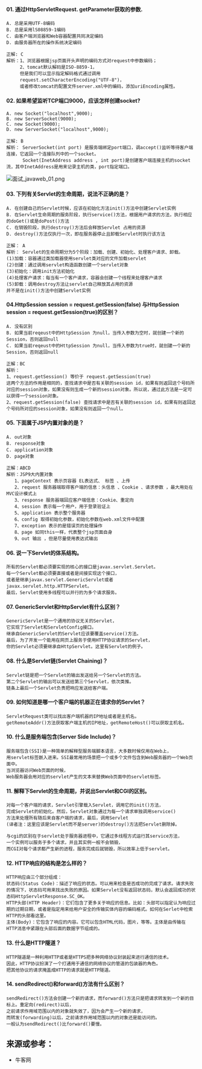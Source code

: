 #### 01. 通过HttpServletRequest. getParameter获取的参数.
```
A. 总是采用UTF-8编码
B. 总是采用lS08859-1编码
C. 由客户端浏览器和Web容器配置共同决定编码
D. 由服务器所在的操作系统决定编码

正解: C
解析：1、浏览器根据jsp页面开头声明的编码方式对request中参数编码；
     2、tomcat默认解码是ISO-8859-1， 
     但是我们可以显示指定解码格式通过调用 
     request.setCharacterEncoding("UTF-8")，
     或者修改tomcat的配置文件server.xml中的编码，添加uriEncoding属性。
```

#### 02. 如果希望监听TCP端口9000，应该怎样创建socket?
```
A. new Socket("localhost",9000);
B. new ServerSocket(9000);
C. new Socket(9000);
D. new ServerSocket("localhost",9000);

正解: B
解析： ServerSocket(int port) 是服务端绑定port端口，调accept()监听等待客户端连接，它返回一个连接队列中的一个socket。
      Socket(InetAddress address , int port)是创建客户端连接主机的socket流，其中InetAddress是用来记录主机的类，port指定端口。
```
 ![面试_javaweb_01.png](../pics/面试_javaweb_01.png)
 
#### 03. 下列有关Servlet的生命周期，说法不正确的是？
```
A. 在创建自己的Servlet时候，应该在初始化方法init()方法中创建Servlet实例
B. 在Servlet生命周期的服务阶段，执行service()方法，根据用户请求的方法，执行相应的doGet()或是doPost()方法
C. 在销毁阶段，执行destroy()方法后会释放Servlet 占用的资源
D. destroy()方法仅执行一次，即在服务器停止且卸载Servlet时执行该方法

正解： A
解析： Servlet的生命周期分为5个阶段：加载、创建、初始化、处理客户请求、卸载。
(1)加载：容器通过类加载器使用servlet类对应的文件加载servlet
(2)创建：通过调用servlet构造函数创建一个servlet对象
(3)初始化：调用init方法初始化
(4)处理客户请求：每当有一个客户请求，容器会创建一个线程来处理客户请求
(5)卸载：调用destroy方法让servlet自己释放其占用的资源
并不是在init()方法中创建Servlet实例
```

#### 04.HttpSession session = request.getSession(false) 与HttpSession session = request.getSession(true)的区别？
```
A. 没有区别
B. 如果当前reqeust中的HttpSession 为null，当传入参数为空时，就创建一个新的Session，否则返回null
C. 如果当前reqeust中的HttpSession 为null，当传入参数为true时，就创建一个新的Session，否则返回null

正解：BC
解析：
1、request.getSession() 等价于 request.getSession(true) 
这两个方法的作用是相同的，查找请求中是否有关联的session id，如果有则返回这个号码所对应的session对象，如果没有则生成一个新的session对象。所以说，通过此方法是一定可以获得一个session对象。 
2、request.getSession(false) 查找请求中是否有关联的session id，如果有则返回这个号码所对应的session对象，如果没有则返回一个null。
```

#### 05. 下面属于JSP内置对象的是？
```
A. out对象
B. response对象
C. application对象
D. page对象

正解：ABCD
解析：JSP9大内置对象
   1、pageContext 表示页容器 EL表达式、 标签 、上传 
   2、request 服务器端取得客户端的信息：头信息 、Cookie 、请求参数 ，最大用处在MVC设计模式上 
   3、response 服务器端回应客户端信息：Cookie、重定向 
   4、session 表示每一个用户，用于登录验证上 
   5、application 表示整个服务器 
   6、config 取得初始化参数，初始化参数在web.xml文件中配置 
   7、exception 表示的是错误页的处理操作 
   8、page 如同this一样，代表整个jsp页面自身 
   9、out 输出 ，但是尽量使用表达式输出

```

#### 06. 说一下Servlet的体系结构。
```
所有的Servlet都必须要实现的核心的接口是javax.servlet.Servlet。
每一个Servlet都必须要直接或者是间接实现这个接口，
或者是继承javax.servlet.GenericServlet或者javax.servlet.http.HTTPServlet。
最后，Servlet使用多线程可以并行的为多个请求服务。
```

#### 07. GenericServlet和HttpServlet有什么区别？
```
GenericServlet是一个通用的协议无关的Servlet，
它实现了Servlet和ServletConfig接口。
继承自GenericServlet的Servlet应该要覆盖service()方法。
最后，为了开发一个能用在网页上服务于使用HTTP协议请求的Servlet，
你的Servlet必须要继承自HttpServlet。这里有Servlet的例子。
```

#### 08. 什么是Servlet链(Servlet Chaining)？
```
Servlet链是把一个Servlet的输出发送给另一个Servlet的方法。
第二个Servlet的输出可以发送给第三个Servlet，依次类推。
链条上最后一个Servlet负责把响应发送给客户端。
```

#### 09. 如何知道是哪一个客户端的机器正在请求你的Servlet？
```
ServletRequest类可以找出客户端机器的IP地址或者是主机名。
getRemoteAddr()方法获取客户端主机的IP地址，getRemoteHost()可以获取主机名。
```

#### 10. 什么是服务端包含(Server Side Include)？
```
服务端包含(SSI)是一种简单的解释型服务端脚本语言，大多数时候仅用在Web上，
用servlet标签嵌入进来。SSI最常用的场景把一个或多个文件包含到Web服务器的一个Web页面中。
当浏览器访问Web页面的时候，
Web服务器会用对应的servlet产生的文本来替换Web页面中的servlet标签。
```

#### 11. 解释下Servlet的生命周期，并说出Servlet和CGI的区别。
```
对每一个客户端的请求，Servlet引擎载入Servlet，调用它的init()方法，
完成Servlet的初始化。然后，Servlet对象通过为每一个请求单独调用service()
方法来处理所有随后来自客户端的请求，最后，调用Servlet
(译者注：这里应该是Servlet而不是server)的destroy()方法把Servlet删除掉。

与cgi的区别在于servlet处于服务器进程中，它通过多线程方式运行其service方法，
一个实例可以服务于多个请求，并且其实例一般不会销毁，
而CGI对每个请求都产生新的进程，服务完成后就销毁，所以效率上低于servlet。
```

#### 12. HTTP响应的结构是怎么样的？
```
HTTP响应由三个部分组成：
状态码(Status Code)：描述了响应的状态。可以用来检查是否成功的完成了请求。请求失败的情况下，状态码可用来找出失败的原因。如果Servlet没有返回状态码，默认会返回成功的状态码HttpServletResponse.SC_OK。
HTTP头部(HTTP Header)：它们包含了更多关于响应的信息。比如：头部可以指定认为响应过期的过期日期，或者是指定用来给用户安全的传输实体内容的编码格式。如何在Serlet中检索HTTP的头部看这里。
主体(Body)：它包含了响应的内容。它可以包含HTML代码，图片，等等。主体是由传输在HTTP消息中紧跟在头部后面的数据字节组成的。
```

#### 13. 什么是HTTP隧道？
```
HTTP隧道是一种利用HTTP或者是HTTPS把多种网络协议封装起来进行通信的技术。
因此，HTTP协议扮演了一个打通用于通信的网络协议的管道的包装器的角色。
把其他协议的请求掩盖成HTTP的请求就是HTTP隧道。
```

#### 14. sendRedirect()和forward()方法有什么区别？
```
sendRedirect()方法会创建一个新的请求，而forward()方法只是把请求转发到一个新的目标上。重定向(redirect)以后，
之前请求作用域范围以内的对象就失效了，因为会产生一个新的请求，
而转发(forwarding)以后，之前请求作用域范围以内的对象还是能访问的。
一般认为sendRedirect()比forward()要慢。
```

## 来源或参考：
   - 牛客网